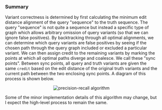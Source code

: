 ### Summary
Variant correctness is determined by first calculating the minimum edit distance alignment of the query "sequence" to the truth sequence. The query "sequence" is not quite a sequence but instead a specific type of graph which allows arbitrary omission of query variants (so that we can ignore false positives). By backtracking through all optimal alignments, we can determine which query variants are false positives by seeing if the chosen path through the query graph included or excluded a particular variant. We can then assign credit to the remaining variants by marking the points at which all optimal paths diverge and coalesce. We call these "sync points". Between sync points, all query and truth variants are given the same `credit` based on the edit distance of the original truth variants and the current path between the two enclosing sync points. A diagram of this process is shown below. 

<p align="center">
<img src="https://github.com/TimD1/vcfdist/assets/13918078/da1f6d24-ae47-4a45-9be4-9235827a9b4f" alt="precision-recall algorithm"/>
</p>

Some of the minor implementation details of this algorithm may change, but I expect the high-level process to remain the same.

